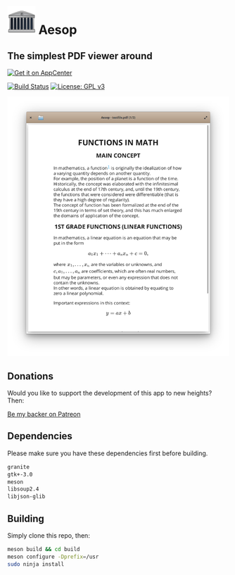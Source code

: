 # ![icon](data/icon.png) Aesop

## The simplest PDF viewer around

[![Get it on AppCenter](https://appcenter.elementary.io/badge.svg)](https://appcenter.elementary.io/com.github.lainsce.coin)

[![Build Status](https://travis-ci.org/lainsce/coin.svg?branch=master)](https://travis-ci.org/lainsce/coin)
[![License: GPL v3](https://img.shields.io/badge/License-GPL%20v3-blue.svg)](http://www.gnu.org/licenses/gpl-3.0)

![Screenshot](data/shot.png)

## Donations

Would you like to support the development of this app to new heights? Then:

[Be my backer on Patreon](https://www.patreon.com/lainsce)

## Dependencies

Please make sure you have these dependencies first before building.

```bash
granite
gtk+-3.0
meson
libsoup2.4
libjson-glib
```

## Building

Simply clone this repo, then:

```bash
meson build && cd build
meson configure -Dprefix=/usr
sudo ninja install
```
